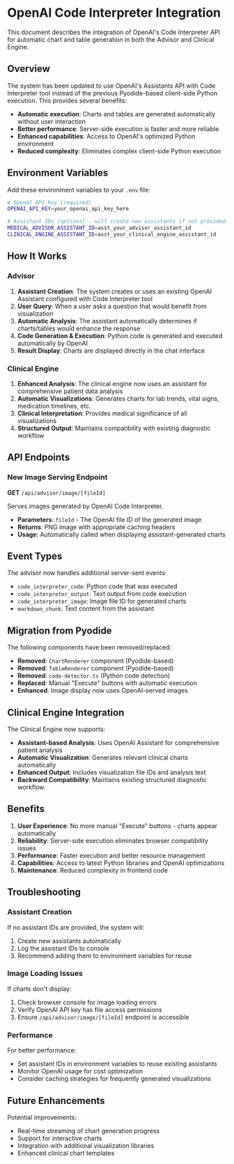 # OpenAI Code Interpreter Integration

This document describes the integration of OpenAI's Code Interpreter API for automatic chart and table generation in both the Advisor and Clinical Engine.

## Overview

The system has been updated to use OpenAI's Assistants API with Code Interpreter tool instead of the previous Pyodide-based client-side Python execution. This provides several benefits:

- **Automatic execution**: Charts and tables are generated automatically without user interaction
- **Better performance**: Server-side execution is faster and more reliable
- **Enhanced capabilities**: Access to OpenAI's optimized Python environment
- **Reduced complexity**: Eliminates complex client-side Python execution

## Environment Variables

Add these environment variables to your `.env` file:

```bash
# OpenAI API Key (required)
OPENAI_API_KEY=your_openai_api_key_here

# Assistant IDs (optional - will create new assistants if not provided)
MEDICAL_ADVISOR_ASSISTANT_ID=asst_your_advisor_assistant_id
CLINICAL_ENGINE_ASSISTANT_ID=asst_your_clinical_engine_assistant_id
```

## How It Works

### Advisor

1. **Assistant Creation**: The system creates or uses an existing OpenAI Assistant configured with Code Interpreter tool
2. **User Query**: When a user asks a question that would benefit from visualization
3. **Automatic Analysis**: The assistant automatically determines if charts/tables would enhance the response
4. **Code Generation & Execution**: Python code is generated and executed automatically by OpenAI
5. **Result Display**: Charts are displayed directly in the chat interface

### Clinical Engine

1. **Enhanced Analysis**: The clinical engine now uses an assistant for comprehensive patient data analysis
2. **Automatic Visualizations**: Generates charts for lab trends, vital signs, medication timelines, etc.
3. **Clinical Interpretation**: Provides medical significance of all visualizations
4. **Structured Output**: Maintains compatibility with existing diagnostic workflow

## API Endpoints

### New Image Serving Endpoint

**GET** `/api/advisor/image/[fileId]`

Serves images generated by OpenAI Code Interpreter.

- **Parameters**: `fileId` - The OpenAI file ID of the generated image
- **Returns**: PNG image with appropriate caching headers
- **Usage**: Automatically called when displaying assistant-generated charts

## Event Types

The advisor now handles additional server-sent events:

- `code_interpreter_code`: Python code that was executed
- `code_interpreter_output`: Text output from code execution
- `code_interpreter_image`: Image file ID for generated charts
- `markdown_chunk`: Text content from the assistant

## Migration from Pyodide

The following components have been removed/replaced:

- **Removed**: `ChartRenderer` component (Pyodide-based)
- **Removed**: `TableRenderer` component (Pyodide-based)
- **Removed**: `code-detector.ts` (Python code detection)
- **Replaced**: Manual "Execute" buttons with automatic execution
- **Enhanced**: Image display now uses OpenAI-served images

## Clinical Engine Integration

The Clinical Engine now supports:

- **Assistant-based Analysis**: Uses OpenAI Assistant for comprehensive patient analysis
- **Automatic Visualization**: Generates relevant clinical charts automatically
- **Enhanced Output**: Includes visualization file IDs and analysis text
- **Backward Compatibility**: Maintains existing structured diagnostic workflow

## Benefits

1. **User Experience**: No more manual "Execute" buttons - charts appear automatically
2. **Reliability**: Server-side execution eliminates browser compatibility issues
3. **Performance**: Faster execution and better resource management
4. **Capabilities**: Access to latest Python libraries and OpenAI optimizations
5. **Maintenance**: Reduced complexity in frontend code

## Troubleshooting

### Assistant Creation

If no assistant IDs are provided, the system will:
1. Create new assistants automatically
2. Log the assistant IDs to console
3. Recommend adding them to environment variables for reuse

### Image Loading Issues

If charts don't display:
1. Check browser console for image loading errors
2. Verify OpenAI API key has file access permissions
3. Ensure `/api/advisor/image/[fileId]` endpoint is accessible

### Performance

For better performance:
- Set assistant IDs in environment variables to reuse existing assistants
- Monitor OpenAI usage for cost optimization
- Consider caching strategies for frequently generated visualizations

## Future Enhancements

Potential improvements:
- Real-time streaming of chart generation progress
- Support for interactive charts
- Integration with additional visualization libraries
- Enhanced clinical chart templates 